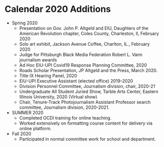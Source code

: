 # Calendar 2020 Additions
- Spring 2020
  - Presentation on Gov. John P. Altgeld and EIU, Daughters of the American Revolution chapter, Coles County, Charleston, Il, February 2020
  - Solo art exhibit, Jackson Avenue Coffee, Charlton, IL., February 2020
  - Judge for Pittsburgh Black Media Federation Robert L. Vann journalism awards
  - Ad Hoc EIU-UPI Covid19 Response Planning Committee, 2020
  - Roads Scholar Presentation, JP Altgeld and the Press, March 2020.
  - Title IX Hearing Panel, 2020
  -	EIU-UPI Executive Assistant (elected office) 2019-2020
  - Division Personnel Committee, Journalism division, chair, 2020-21
  - Undergraduate All Student Juried Show, Tarble Arts Center, Eastern Illinois University, 2020 (Virtual show)
  -  Chair, Tenure-Track Photojournalism Assistant Professor search committee, Journalism division, 2020-2021.
- SUMMER 2020
  - Completed OCDI training for online teaching.
  - Worked extensively on formatting course content for delivery via online platform.
- Fall 2020
  - Participated in normal committee work for school and department.
